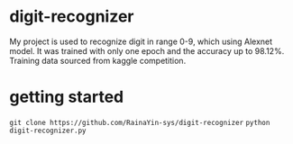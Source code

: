 # digit-recognizer
My project is used to recognize digit in range 0-9, which using Alexnet model. 
It was trained with only one epoch and the accuracy up to 98.12%. 
Training data sourced from kaggle competition.

# getting started
`git clone https://github.com/RainaYin-sys/digit-recognizer` 
`python digit-recognizer.py`
